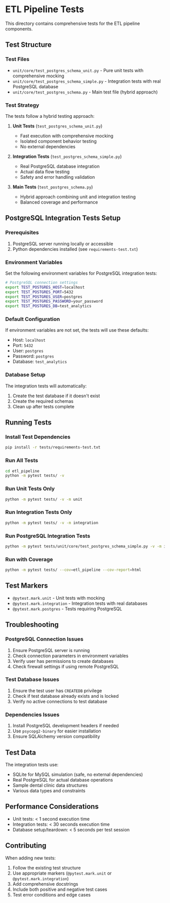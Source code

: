 # ETL Pipeline Tests

This directory contains comprehensive tests for the ETL pipeline components.

## Test Structure

### Test Files
- `unit/core/test_postgres_schema_unit.py` - Pure unit tests with comprehensive mocking
- `unit/core/test_postgres_schema_simple.py` - Integration tests with real PostgreSQL database
- `unit/core/test_postgres_schema.py` - Main test file (hybrid approach)

### Test Strategy
The tests follow a hybrid testing approach:

1. **Unit Tests** (`test_postgres_schema_unit.py`)
   - Fast execution with comprehensive mocking
   - Isolated component behavior testing
   - No external dependencies

2. **Integration Tests** (`test_postgres_schema_simple.py`)
   - Real PostgreSQL database integration
   - Actual data flow testing
   - Safety and error handling validation

3. **Main Tests** (`test_postgres_schema.py`)
   - Hybrid approach combining unit and integration testing
   - Balanced coverage and performance

## PostgreSQL Integration Tests Setup

### Prerequisites
1. PostgreSQL server running locally or accessible
2. Python dependencies installed (see `requirements-test.txt`)

### Environment Variables
Set the following environment variables for PostgreSQL integration tests:

```bash
# PostgreSQL connection settings
export TEST_POSTGRES_HOST=localhost
export TEST_POSTGRES_PORT=5432
export TEST_POSTGRES_USER=postgres
export TEST_POSTGRES_PASSWORD=your_password
export TEST_POSTGRES_DB=test_analytics
```

### Default Configuration
If environment variables are not set, the tests will use these defaults:
- Host: `localhost`
- Port: `5432`
- User: `postgres`
- Password: `postgres`
- Database: `test_analytics`

### Database Setup
The integration tests will automatically:
1. Create the test database if it doesn't exist
2. Create the required schemas
3. Clean up after tests complete

## Running Tests

### Install Test Dependencies
```bash
pip install -r tests/requirements-test.txt
```

### Run All Tests
```bash
cd etl_pipeline
python -m pytest tests/ -v
```

### Run Unit Tests Only
```bash
python -m pytest tests/ -v -m unit
```

### Run Integration Tests Only
```bash
python -m pytest tests/ -v -m integration
```

### Run PostgreSQL Integration Tests
```bash
python -m pytest tests/unit/core/test_postgres_schema_simple.py -v -m integration
```

### Run with Coverage
```bash
python -m pytest tests/ --cov=etl_pipeline --cov-report=html
```

## Test Markers

- `@pytest.mark.unit` - Unit tests with mocking
- `@pytest.mark.integration` - Integration tests with real databases
- `@pytest.mark.postgres` - Tests requiring PostgreSQL

## Troubleshooting

### PostgreSQL Connection Issues
1. Ensure PostgreSQL server is running
2. Check connection parameters in environment variables
3. Verify user has permissions to create databases
4. Check firewall settings if using remote PostgreSQL

### Test Database Issues
1. Ensure the test user has `CREATEDB` privilege
2. Check if test database already exists and is locked
3. Verify no active connections to test database

### Dependencies Issues
1. Install PostgreSQL development headers if needed
2. Use `psycopg2-binary` for easier installation
3. Ensure SQLAlchemy version compatibility

## Test Data

The integration tests use:
- SQLite for MySQL simulation (safe, no external dependencies)
- Real PostgreSQL for actual database operations
- Sample dental clinic data structures
- Various data types and constraints

## Performance Considerations

- Unit tests: < 1 second execution time
- Integration tests: < 30 seconds execution time
- Database setup/teardown: < 5 seconds per test session

## Contributing

When adding new tests:
1. Follow the existing test structure
2. Use appropriate markers (`@pytest.mark.unit` or `@pytest.mark.integration`)
3. Add comprehensive docstrings
4. Include both positive and negative test cases
5. Test error conditions and edge cases 
